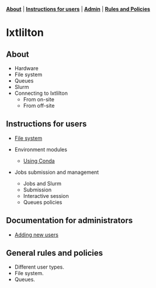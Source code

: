 **[About](#About)** |
**[Instructions for users](#Instructions-for-users)** |
**[Admin](#Documentation-for-administrators)** |
**[Rules and Policies](#General-rules-and-policies)**


# Ixtlilton

## About

- Hardware
- File system
- Queues
- Slurm
- Connecting to Ixtlilton
   - From on-site
   - From off-site

## Instructions for users

- [File system](docs/user/user_file_system.md)

- Environment modules
    - [Using Conda](docs/user/anaconda.md)

- Jobs submission and management
    - Jobs and Slurm
    - Submission
    - Interactive session
    - Queues policies

## Documentation for administrators

- [Adding new users](docs/admin/new_user.md)

## General rules and policies

- Different user types.
- File system.
- Queues.
